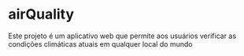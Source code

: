 # airQuality
Este projeto é um aplicativo web que permite aos usuários verificar as condições climáticas atuais em qualquer local do mundo
